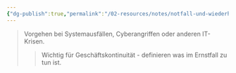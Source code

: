 ```yaml
---
{"dg-publish":true,"permalink":"/02-resources/notes/notfall-und-wiederherstellungsplaen-e/","tags":["it-sicherheit/kontinuität"],"noteIcon":"","updated":"2025-08-28T17:46:01.000+02:00"}
---
```


>Vorgehen bei Systemausfällen, Cyberangriffen oder anderen IT-Krisen.
>>Wichtig für Geschäftskontinuität - definieren was im Ernstfall zu tun ist.